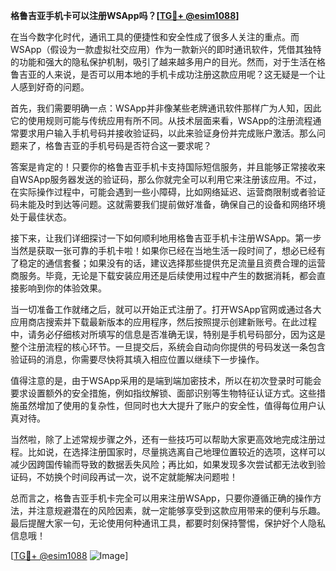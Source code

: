**格鲁吉亚手机卡可以注册WSApp吗？[[TG💪+ @esim1088](https://t.me/s/esim1088)]**

在当今数字化时代，通讯工具的便捷性和安全性成了很多人关注的重点。而WSApp（假设为一款虚拟社交应用）作为一款新兴的即时通讯软件，凭借其独特的功能和强大的隐私保护机制，吸引了越来越多用户的目光。然而，对于生活在格鲁吉亚的人来说，是否可以用本地的手机卡成功注册这款应用呢？这无疑是一个让人感到好奇的问题。

首先，我们需要明确一点：WSApp并非像某些老牌通讯软件那样广为人知，因此它的使用规则可能与传统应用有所不同。从技术层面来看，WSApp的注册流程通常要求用户输入手机号码并接收验证码，以此来验证身份并完成账户激活。那么问题来了，格鲁吉亚的手机号码是否符合这一要求呢？

答案是肯定的！只要你的格鲁吉亚手机卡支持国际短信服务，并且能够正常接收来自WSApp服务器发送的验证码，那么你就完全可以利用它来注册该应用。不过，在实际操作过程中，可能会遇到一些小障碍，比如网络延迟、运营商限制或者验证码未能及时到达等问题。这就需要我们提前做好准备，确保自己的设备和网络环境处于最佳状态。

接下来，让我们详细探讨一下如何顺利地用格鲁吉亚手机卡注册WSApp。第一步当然是获取一张可靠的手机卡啦！如果你已经在当地生活一段时间了，想必已经有了稳定的通信套餐；如果没有的话，建议选择那些提供充足流量且资费合理的运营商服务。毕竟，无论是下载安装应用还是后续使用过程中产生的数据消耗，都会直接影响到你的体验效果。

当一切准备工作就绪之后，就可以开始正式注册了。打开WSApp官网或通过各大应用商店搜索并下载最新版本的应用程序，然后按照提示创建新账号。在此过程中，请务必仔细核对所填写的信息是否准确无误，特别是手机号码部分，因为这是整个注册流程的核心环节。一旦提交后，系统会自动向你提供的号码发送一条包含验证码的消息，你需要尽快将其填入相应位置以继续下一步操作。

值得注意的是，由于WSApp采用的是端到端加密技术，所以在初次登录时可能会要求设置额外的安全措施，例如指纹解锁、面部识别等生物特征认证方式。这些措施虽然增加了使用的复杂性，但同时也大大提升了账户的安全性，值得每位用户认真对待。

当然啦，除了上述常规步骤之外，还有一些技巧可以帮助大家更高效地完成注册过程。比如说，在选择注册国家时，尽量挑选离自己地理位置较近的选项，这样可以减少因跨国传输而导致的数据丢失风险；再比如，如果发现多次尝试都无法收到验证码，不妨换个时间段再试一次，说不定就能解决问题啦！

总而言之，格鲁吉亚手机卡完全可以用来注册WSApp，只要你遵循正确的操作方法，并注意规避潜在的风险因素，就一定能够享受到这款应用带来的便利与乐趣。最后提醒大家一句，无论使用何种通讯工具，都要时刻保持警惕，保护好个人隐私信息哦！

[[TG💪+ @esim1088](https://t.me/s/esim1088) ![Image](https://i.postimg.cc/4NQfJmqS/Snipaste-2025-05-13-00-14-12.png)]
